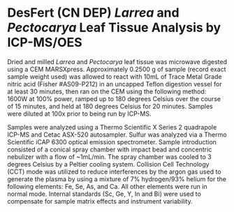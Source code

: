 # **DesFert (CN DEP) _Larrea_ and _Pectocarya_ Leaf Tissue Analysis by ICP-MS/OES**

Dried and milled *Larrea* and *Pectocarya* leaf tissue was microwave digested using a CEM MARSXpress. Approximately 0.2500 g of sample (record exact sample weight used) was allowed to react with 10mL of Trace Metal Grade nitric acid (Fisher #AS09-P212) in an uncapped Teflon digestion vessel for at least 30 minutes, then ran on the CEM using the following method: 1600W at 100% power, ramped up to 180 degrees Celsius over the course of 15 minutes, and held at 180 degrees Celsius for 20 minutes. Samples were diluted at 100x prior to being run by ICP-MS.

Samples were analyzed using a Thermo Scientific X Series 2 quadrapole ICP-MS and Cetac ASX-520 autosampler. Sulfur was analyzed via a Thermo Scientific iCAP 6300 optical emission spectrometer. Sample introduction consisted of a conical spray chamber with impact bead and concentric nebulizer with a flow of ~1mL/min. The spray chamber was cooled to 3 degrees Celsius by a Peltier cooling system. Collision Cell Technology (CCT) mode was utilized to reduce interferences by the argon gas used to generate the plasma by using a mixture of 7% hydrogen/93% helium for the following elements: Fe, Se, As, and Ca. All other elements were run in normal mode. Internal standards (Sc, Ge, Y, In and Bi) were used to compensate for sample matrix effects and instrument variability.